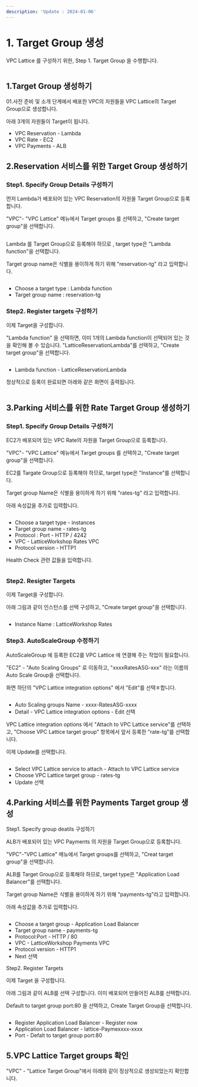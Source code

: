 ```yaml
---
description: 'Update : 2024-01-06'
---
```


# 1. Target Group 생성

VPC Lattice 를 구성하기 위한, Step 1. Target Group 을 수행합니다.

<figure><img src="../.gitbook/assets/image (20).png" alt=""><figcaption></figcaption></figure>

## 1.Target Group 생성하기

01.사전 준비 및 소개 단계에서 배포한 VPC의 자원들을 VPC Lattice의 Target Group으로 생성합니다.

아래 3개의 자원들이 Target이 됩니다.

* VPC Reservation - Lambda
* VPC Rate - EC2
* VPC Payments - ALB

## 2.Reservation 서비스를 위한 Target Group 생성하기

### Step1. Specify Group Details 구성하기

먼저 Lambda가 배포되어 있는 VPC Reservation의 자원을 Target Group으로 등록합니다.

"VPC"- "VPC Lattice" 메뉴에서 Target groups 를 선택하고, "Create target group"을 선택합니다.

<figure><img src="../.gitbook/assets/image (15).png" alt=""><figcaption></figcaption></figure>

Lambda 를 Target Group으로 등록해야 하므로 , target type은 "Lambda function"을 선택합니다.

Target group name은 식별을 용이하게 하기 위해 "reservation-tg" 라고 입력합니다.

<figure><img src="../.gitbook/assets/image (1) (1) (1) (1) (1) (1) (1) (1) (1).png" alt=""><figcaption></figcaption></figure>

* Choose a target type : Lambda function
* Target group name : reservation-tg

### Step2. Register targets 구성하기

이제 Target을 구성합니다.&#x20;

"Lambda function" 을 선택하면, 이미 1개의 Lambda function이 선택되어 있는 것을 확인해 볼 수 있습니다. "LatticeReservationLambda"를 선택하고, "Create target group"을 선택합니다.

<figure><img src="../.gitbook/assets/image (2) (1) (1) (1) (1) (1) (1) (1) (1).png" alt=""><figcaption></figcaption></figure>

* Lambda function - LatticeReservationLambda

정상적으로 등록이 완료되면 아래와 같은 화면이 출력됩니다.

<figure><img src="../.gitbook/assets/image (3) (1) (1) (1) (1) (1).png" alt=""><figcaption></figcaption></figure>

## 3.Parking 서비스를 위한 Rate Target Group 생성하기

### Step1. Specify Group Details 구성하기

EC2가 배포되어 있는 VPC Rate의 자원을 Target Group으로 등록합니다.

"VPC"- "VPC Lattice" 메뉴에서 Target groups 를 선택하고, "Create target group"을 선택합니다.

EC2를 Targate Group으로 등록해야 하므로, target type은 "Instance"를 선택합니다.

Target group Name은 식별을 용이하게 하기 위해 "rates-tg" 라고 입력합니다.

아래 속성값을 추가로 입력합니다.

<figure><img src="../.gitbook/assets/image (32).png" alt=""><figcaption></figcaption></figure>

* Choose a target type - instances
* Target group name - rates-tg
* Protocol : Port - HTTP / 4242
* VPC - LatticeWorkshop Rates VPC
* Protocol version - HTTP1

Health Check 관련 값들을 입력합니다.

<figure><img src="../.gitbook/assets/image (5) (1) (1) (1).png" alt=""><figcaption></figcaption></figure>

### Step2. Resigter Targets

이제 Target을 구성합니다.

아래 그림과 같이 인스턴스를 선택 구성하고, "Create target group"을 선택합니다.

<figure><img src="../.gitbook/assets/image (6) (1) (1) (1).png" alt=""><figcaption></figcaption></figure>

* Instance Name : LatticeWorkshop Rates



### Step3. AutoScaleGroup 수정하기

AutoScaleGroup 에 등록한 EC2를 VPC Lattice 에 연결해 주는 작업이 필요합니다.

"EC2" - "Auto Scaling Groups" 로 이동하고, "xxxxRatesASG-xxx" 라는 이름의 Auto Scale Group을 선택합니다.

화면 하단의 "VPC Lattice integration options" 에서 "Edit"를 선택ㅎ합니다.

<figure><img src="../.gitbook/assets/image (7) (1) (1).png" alt=""><figcaption></figcaption></figure>

* Auto Scaling groups Name - xxxx-RatesASG-xxxx
* Detail - VPC Lattice integration options - Edit 선택



VPC Lattice integration options 에서 "Attach to VPC Lattice service"를 선택하고, "Choose VPC Lattice target group" 항목에서 앞서 등록한 "rate-tg"를 선택합니다.

이제 Update를 선택합니다.

<figure><img src="../.gitbook/assets/image (8) (1) (1).png" alt=""><figcaption></figcaption></figure>

* Select VPC Lattice service to attach - Attach to VPC Lattice service
* Choose VPC Lattice target group - rates-tg
* Update 선택

## 4.Parking 서비스를 위한 Payments Target group 생성

Step1. Specify group deatils 구성하기

ALB가 배포되어 있는 VPC Payments 의 자원을 Target Group으로 등록합니다.

"VPC"-"VPC Lattice" 메뉴에서 Target groups를 선택하고, "Creat target group"을 선택합니다.

ALB를 Target Group으로 등록해야 하므로, target type은 "Application Load Balancer"를 선택합니다.

Target group Name은 식별을 용이하게 하기 위해 "payments-tg"라고 입력합니다.

아래 속성값을 추가로 입력합니다.

<figure><img src="../.gitbook/assets/image (9) (1) (1).png" alt=""><figcaption></figcaption></figure>

* Choose a target group - Application Load Balancer
* Target group name - payments-tg
* Protocol:Port - HTTP / 80
* VPC - LatticeWorkshop Payments VPC
* Protocol version - HTTP1
* Next 선택

Step2. Register Targets

이제 Target 을 구성합니다.

아래 그림과 같이 ALB를 선택 구성합니다. 이미 배포되어 만들어진 ALB를 선택합니다.

Default to target group port:80 을 선택하고, Create Target Group을 선택합니다.

<figure><img src="../.gitbook/assets/image (10) (1).png" alt=""><figcaption></figcaption></figure>

* Register Application Load Balancer - Register now
* Application Load Balancer  - lattice-Paymexxxx-xxxx
* Port - Defalt to target group port:80

## 5.VPC Lattice Target groups 확인

"VPC" - "Lattice Target Group"에서 아래와 같이 정상적으로 생성되었는지 확인합니다.

<figure><img src="../.gitbook/assets/image (41).png" alt=""><figcaption></figcaption></figure>
